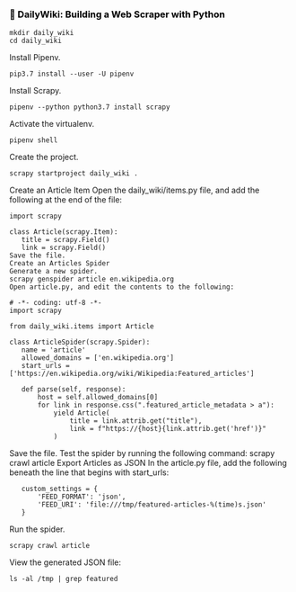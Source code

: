 ### <span style="color: black">&#x1F535; DailyWiki: Building a Web Scraper with Python

```
mkdir daily_wiki
cd daily_wiki
```
Install Pipenv.

```
pip3.7 install --user -U pipenv
```

Install Scrapy.
```
pipenv --python python3.7 install scrapy
```

Activate the virtualenv.
```
pipenv shell
```

Create the project.
```
scrapy startproject daily_wiki .
```

Create an Article Item
Open the daily_wiki/items.py file, and add the following at the end of the file:

```
import scrapy

class Article(scrapy.Item):
   title = scrapy.Field()
   link = scrapy.Field()
Save the file.
Create an Articles Spider
Generate a new spider.
scrapy genspider article en.wikipedia.org
Open article.py, and edit the contents to the following:

# -*- coding: utf-8 -*-
import scrapy

from daily_wiki.items import Article

class ArticleSpider(scrapy.Spider):
   name = 'article'
   allowed_domains = ['en.wikipedia.org']
   start_urls = ['https://en.wikipedia.org/wiki/Wikipedia:Featured_articles']

   def parse(self, response):
       host = self.allowed_domains[0]
       for link in response.css(".featured_article_metadata > a"):
           yield Article(
               title = link.attrib.get("title"),
               link = f"https://{host}{link.attrib.get('href')}"
           )
```

Save the file.
Test the spider by running the following command:
scrapy crawl article
Export Articles as JSON
In the article.py file, add the following beneath the line that begins with start_urls:
```
   custom_settings = {
       'FEED_FORMAT': 'json',
       'FEED_URI': 'file:///tmp/featured-articles-%(time)s.json'
   }
```   

Run the spider.

```
scrapy crawl article
```
View the generated JSON file:

```
ls -al /tmp | grep featured
```
